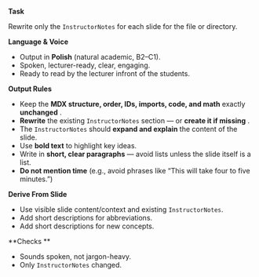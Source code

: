 **Task**

Rewrite only the `InstructorNotes` for each slide for the file or directory.

**Language & Voice**

* Output in **Polish** (natural academic, B2–C1).
* Spoken, lecturer-ready, clear, engaging.
* Ready to read by the lecturer infront of the students.

**Output Rules**

* Keep the **MDX structure, order, IDs, imports, code, and math** exactly  **unchanged** .
* **Rewrite** the existing `InstructorNotes` section — or  **create it if missing** .
* The `InstructorNotes` should **expand and explain** the content of the slide.
* Use **bold text** to highlight key ideas.
* Write in **short, clear paragraphs** — avoid lists unless the slide itself is a list.
* **Do not mention time** (e.g., avoid phrases like “This will take four to five minutes.”)

**Derive From Slide**

* Use visible slide content/context and existing `InstructorNotes`.
* Add short descriptions for abbreviations.
* Add short descriptions for new concepts.

**Checks	**

* Sounds spoken, not jargon-heavy.
* Only `InstructorNotes` changed.

